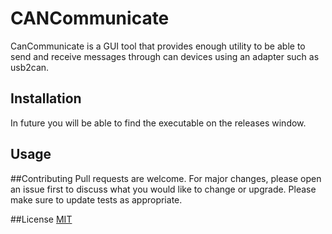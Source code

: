 # CANCommunicate
CanCommunicate is a GUI tool that provides enough utility to be able to send and receive messages through can devices using an adapter such as usb2can.
## Installation
In future you will be able to find the executable on the releases window.
## Usage

##Contributing 
Pull requests are welcome. For major changes, please open an issue first to discuss what you would like to change or upgrade.
Please make sure to update tests as appropriate.

##License
[MIT](https://choosealicense.com/licenses/mit/)
